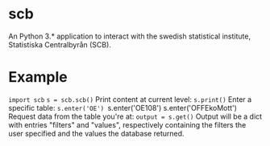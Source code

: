 # scb
An Python 3.* application to interact with the swedish statistical institute, Statistiska Centralbyrån (SCB).

# Example
`import scb`
`s = scb.scb()`
Print content at current level:
`s.print()`
Enter a specific table:
`s.enter('OE')
`s.enter('OE108')
s.enter('OFFEkoMott')
Request data from the table you're at:
`output = s.get()`
Output will be a dict with entries "filters" and "values", respectively containing the filters the user specified and the values the database returned.
